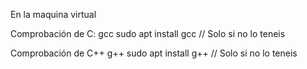 En la maquina virtual

Comprobación de C:
gcc
sudo apt install gcc // Solo si no lo teneis

Comprobación de C++
g++
sudo apt install g++ // Solo si no lo teneis
